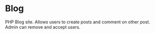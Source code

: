 Blog
====

PHP Blog site. Allows users to create posts and comment on other post. Admin can remove and accept users.
